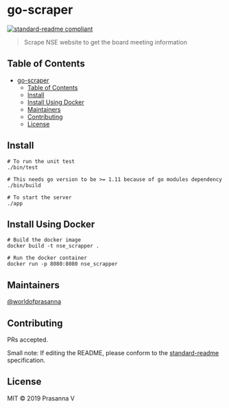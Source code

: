 # go-scraper

[![standard-readme compliant](https://img.shields.io/badge/standard--readme-OK-green.svg?style=flat-square)](https://github.com/RichardLitt/standard-readme)

> Scrape NSE website to get the board meeting information

## Table of Contents

- [go-scraper](#go-scraper)
  - [Table of Contents](#table-of-contents)
  - [Install](#install)
  - [Install Using Docker](#install-using-docker)
  - [Maintainers](#maintainers)
  - [Contributing](#contributing)
  - [License](#license)

## Install

```
# To run the unit test
./bin/test

# This needs go version to be >= 1.11 because of go modules dependency
./bin/build

# To start the server
./app

```

## Install Using Docker

```
# Build the docker image
docker build -t nse_scrapper .

# Run the docker container
docker run -p 8080:8080 nse_scrapper
```

## Maintainers

[@worldofprasanna](https://github.com/worldofprasanna)

## Contributing

PRs accepted.

Small note: If editing the README, please conform to the [standard-readme](https://github.com/RichardLitt/standard-readme) specification.

## License

MIT © 2019 Prasanna V
